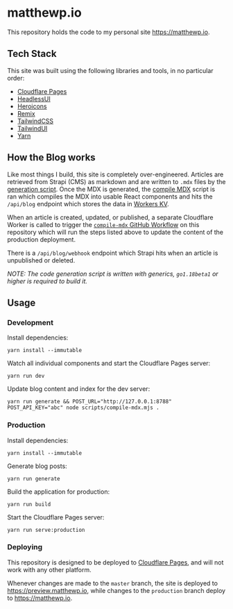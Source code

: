 # matthewp.io

This repository holds the code to my personal site <https://matthewp.io>.

## Tech Stack

This site was built using the following libraries and tools, in no particular
order:

- [Cloudflare Pages](https://pages.cloudflare.com)
- [HeadlessUI](https://headlessui.dev)
- [Heroicons](https://heroicons.com)
- [Remix](https://remix.run)
- [TailwindCSS](https://tailwindcss.com)
- [TailwindUI](https://tailwindui.com)
- [Yarn](https://yarnpkg.com)

## How the Blog works

Like most things I build, this site is completely over-engineered. Articles are
retrieved from Strapi (CMS) as markdown and are written to `.mdx` files by the
[generation script](scripts/generate.go). Once the MDX is generated, the
[compile MDX](scripts/compile-mdx.mjs) script is ran which compiles the MDX into
usable React components and hits the `/api/blog` endpoint which stores the data
in [Workers KV](https://developers.cloudflare.com/workers/runtime-apis/kv).

When an article is created, updated, or published, a separate Cloudflare Worker
is called to trigger the [`compile-mdx` GitHub Workflow](.github/workflows/compile-mdx.yaml)
on this repository which will run the steps listed above to update the content
of the production deployment.

There is a `/api/blog/webhook` endpoint which Strapi hits when an article
is unpublished or deleted.

_NOTE: The code generation script is written with generics, `go1.18beta1` or
higher is required to build it._

## Usage

### Development

Install dependencies:

```shell
yarn install --immutable
```

Watch all individual components and start the Cloudflare Pages server:

```shell
yarn run dev
```

Update blog content and index for the dev server:

```shell
yarn run generate && POST_URL="http://127.0.0.1:8788" POST_API_KEY="abc" node scripts/compile-mdx.mjs .
```

### Production

Install dependencies:

```shell
yarn install --immutable
```

Generate blog posts:

```shell
yarn run generate
```

Build the application for production:

```shell
yarn run build
```

Start the Cloudflare Pages server:

```shell
yarn run serve:production
```

### Deploying

This repository is designed to be deployed to [Cloudflare Pages](https://pages.cloudflare.com),
and will not work with any other platform.

Whenever changes are made to the `master` branch, the site is deployed to
<https://preview.matthewp.io>, while changes to the `production` branch deploy
to <https://matthewp.io>.
